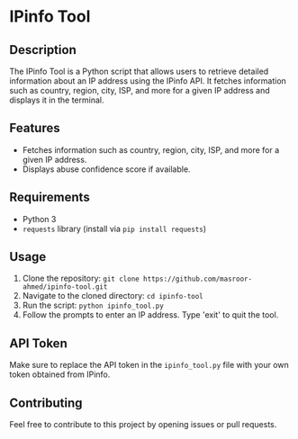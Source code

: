 # IPinfo Tool

## Description
The IPinfo Tool is a Python script that allows users to retrieve detailed information about an IP address using the IPinfo API. It fetches information such as country, region, city, ISP, and more for a given IP address and displays it in the terminal.

## Features
- Fetches information such as country, region, city, ISP, and more for a given IP address.
- Displays abuse confidence score if available.

## Requirements
- Python 3
- `requests` library (install via `pip install requests`)

## Usage
1. Clone the repository:
```git clone https://github.com/masroor-ahmed/ipinfo-tool.git```
2. Navigate to the cloned directory:
```cd ipinfo-tool```
3. Run the script:
```python ipinfo_tool.py```
4. Follow the prompts to enter an IP address. Type 'exit' to quit the tool.

## API Token
Make sure to replace the API token in the `ipinfo_tool.py` file with your own token obtained from IPinfo.

## Contributing
Feel free to contribute to this project by opening issues or pull requests.

